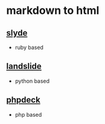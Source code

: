 # markdown to html

## [slyde](https://github.com/bloudermilk/slyde)

* ruby based

## [landslide](https://github.com/adamzap/landslide)

* python based

## [phpdeck](https://github.com/jacroe/phpdeck)

* php based 
